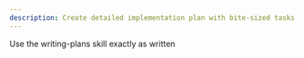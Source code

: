 ```yaml
---
description: Create detailed implementation plan with bite-sized tasks
---
```


Use the writing-plans skill exactly as written
